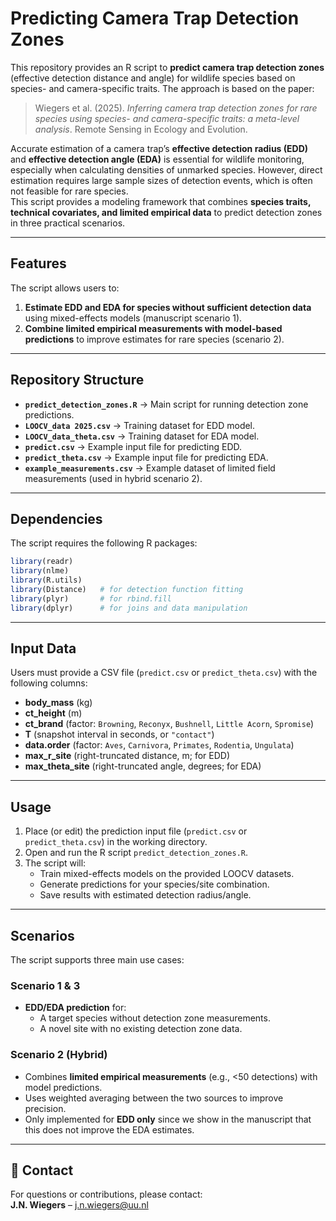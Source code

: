# Predicting Camera Trap Detection Zones  

This repository provides an R script to **predict camera trap detection zones** (effective detection distance and angle) for wildlife species based on species- and camera-specific traits. The approach is based on the paper:  

> Wiegers et al. (2025). *Inferring camera trap detection zones for rare species using species- and camera-specific traits: a meta-level analysis*. Remote Sensing in Ecology and Evolution.  

Accurate estimation of a camera trap’s **effective detection radius (EDD)** and **effective detection angle (EDA)** is essential for wildlife monitoring, especially when calculating densities of unmarked species. However, direct estimation requires large sample sizes of detection events, which is often not feasible for rare species.  
This script provides a modeling framework that combines **species traits, technical covariates, and limited empirical data** to predict detection zones in three practical scenarios.

---

## Features  

The script allows users to:  
1. **Estimate EDD and EDA for species without sufficient detection data** using mixed-effects models (manuscript scenario 1).    
2. **Combine limited empirical measurements with model-based predictions** to improve estimates for rare species (scenario 2).  

---

##  Repository Structure  

- **`predict_detection_zones.R`** → Main script for running detection zone predictions.  
- **`LOOCV_data 2025.csv`** → Training dataset for EDD model.  
- **`LOOCV_data_theta.csv`** → Training dataset for EDA model.  
- **`predict.csv`** → Example input file for predicting EDD.  
- **`predict_theta.csv`** → Example input file for predicting EDA.  
- **`example_measurements.csv`** → Example dataset of limited field measurements (used in hybrid scenario 2).  

---

## Dependencies  

The script requires the following R packages:  

```r
library(readr)
library(nlme)
library(R.utils)
library(Distance)   # for detection function fitting
library(plyr)       # for rbind.fill
library(dplyr)      # for joins and data manipulation
```

---

## Input Data  

Users must provide a CSV file (`predict.csv` or `predict_theta.csv`) with the following columns:  

- **body_mass** (kg)  
- **ct_height** (m)  
- **ct_brand** (factor: `Browning`, `Reconyx`, `Bushnell`, `Little Acorn`, `Spromise`)  
- **T** (snapshot interval in seconds, or `"contact"`)  
- **data.order** (factor: `Aves`, `Carnivora`, `Primates`, `Rodentia`, `Ungulata`)  
- **max_r_site** (right-truncated distance, m; for EDD)  
- **max_theta_site** (right-truncated angle, degrees; for EDA)  

---

## Usage  

1. Place (or edit) the prediction input file (`predict.csv` or `predict_theta.csv`) in the working directory.  
2. Open and run the R script `predict_detection_zones.R`.  
3. The script will:  
   - Train mixed-effects models on the provided LOOCV datasets.  
   - Generate predictions for your species/site combination.  
   - Save results with estimated detection radius/angle.  

---

## Scenarios  

The script supports three main use cases:  

### **Scenario 1 & 3**  
- **EDD/EDA prediction** for:  
  - A target species without detection zone measurements.  
  - A novel site with no existing detection zone data.  

### **Scenario 2 (Hybrid)**  
- Combines **limited empirical measurements** (e.g., <50 detections) with model predictions.  
- Uses weighted averaging between the two sources to improve precision.  
- Only implemented for **EDD only** since we show in the manuscript that this does not improve the EDA estimates.  

---

## 📧 Contact  

For questions or contributions, please contact:  
**J.N. Wiegers** – j.n.wiegers@uu.nl  

